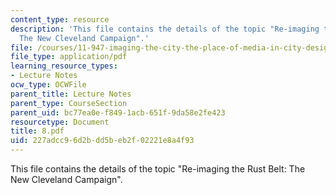 ```yaml
---
content_type: resource
description: 'This file contains the details of the topic "Re-imaging the Rust Belt:
  The New Cleveland Campaign".'
file: /courses/11-947-imaging-the-city-the-place-of-media-in-city-design-and-development-fall-1998/227adcc96d2bdd5beb2f02221e8a4f93_8.pdf
file_type: application/pdf
learning_resource_types:
- Lecture Notes
ocw_type: OCWFile
parent_title: Lecture Notes
parent_type: CourseSection
parent_uid: bc77ea0e-f849-1acb-651f-9da58e2fe423
resourcetype: Document
title: 8.pdf
uid: 227adcc9-6d2b-dd5b-eb2f-02221e8a4f93
---
```

This file contains the details of the topic "Re-imaging the Rust Belt: The New Cleveland Campaign".

